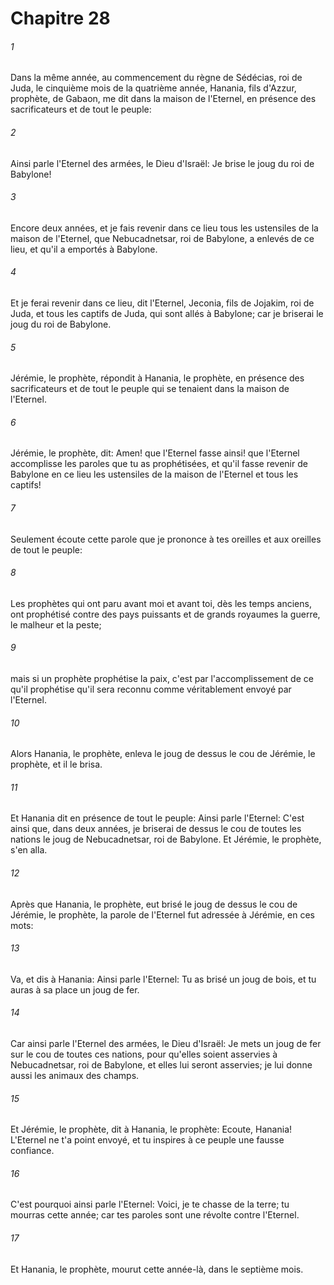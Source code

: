 # Chapitre 28

###### 1
Dans la même année, au commencement du règne de Sédécias, roi de Juda, le cinquième mois de la quatrième année, Hanania, fils d'Azzur, prophète, de Gabaon, me dit dans la maison de l'Eternel, en présence des sacrificateurs et de tout le peuple:
###### 2
Ainsi parle l'Eternel des armées, le Dieu d'Israël: Je brise le joug du roi de Babylone!
###### 3
Encore deux années, et je fais revenir dans ce lieu tous les ustensiles de la maison de l'Eternel, que Nebucadnetsar, roi de Babylone, a enlevés de ce lieu, et qu'il a emportés à Babylone.
###### 4
Et je ferai revenir dans ce lieu, dit l'Eternel, Jeconia, fils de Jojakim, roi de Juda, et tous les captifs de Juda, qui sont allés à Babylone; car je briserai le joug du roi de Babylone.
###### 5
Jérémie, le prophète, répondit à Hanania, le prophète, en présence des sacrificateurs et de tout le peuple qui se tenaient dans la maison de l'Eternel.
###### 6
Jérémie, le prophète, dit: Amen! que l'Eternel fasse ainsi! que l'Eternel accomplisse les paroles que tu as prophétisées, et qu'il fasse revenir de Babylone en ce lieu les ustensiles de la maison de l'Eternel et tous les captifs!
###### 7
Seulement écoute cette parole que je prononce à tes oreilles et aux oreilles de tout le peuple:
###### 8
Les prophètes qui ont paru avant moi et avant toi, dès les temps anciens, ont prophétisé contre des pays puissants et de grands royaumes la guerre, le malheur et la peste;
###### 9
mais si un prophète prophétise la paix, c'est par l'accomplissement de ce qu'il prophétise qu'il sera reconnu comme véritablement envoyé par l'Eternel.
###### 10
Alors Hanania, le prophète, enleva le joug de dessus le cou de Jérémie, le prophète, et il le brisa.
###### 11
Et Hanania dit en présence de tout le peuple: Ainsi parle l'Eternel: C'est ainsi que, dans deux années, je briserai de dessus le cou de toutes les nations le joug de Nebucadnetsar, roi de Babylone. Et Jérémie, le prophète, s'en alla.
###### 12
Après que Hanania, le prophète, eut brisé le joug de dessus le cou de Jérémie, le prophète, la parole de l'Eternel fut adressée à Jérémie, en ces mots:
###### 13
Va, et dis à Hanania: Ainsi parle l'Eternel: Tu as brisé un joug de bois, et tu auras à sa place un joug de fer.
###### 14
Car ainsi parle l'Eternel des armées, le Dieu d'Israël: Je mets un joug de fer sur le cou de toutes ces nations, pour qu'elles soient asservies à Nebucadnetsar, roi de Babylone, et elles lui seront asservies; je lui donne aussi les animaux des champs.
###### 15
Et Jérémie, le prophète, dit à Hanania, le prophète: Ecoute, Hanania! L'Eternel ne t'a point envoyé, et tu inspires à ce peuple une fausse confiance.
###### 16
C'est pourquoi ainsi parle l'Eternel: Voici, je te chasse de la terre; tu mourras cette année; car tes paroles sont une révolte contre l'Eternel.
###### 17
Et Hanania, le prophète, mourut cette année-là, dans le septième mois.
